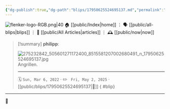 ```yaml
---
{"dg-publish":true,"dg-path":"blips/17950625524695137.md","permalink":"/blips/17950625524695137/","title":"philipp on instagram @ 2022-03-06"}
---
```



<div class="transclusion internal-embed is-loaded"><div class="markdown-embed">




![flenker-logo-RGB.png|40](/img/user/attachments/flenker-logo-RGB.png)
🏠 [[public/Index\|home]]  ⋮ 🗣️ [[public/all-blips\|blips]] ⋮  📝 [[public/All Articles\|articles]]  ⋮ 🕰️ [[public/now\|now]]


</div></div>


> [!summary] **philipp**:
>
> ![275232842_505601271172400_8515581207002680491_n_17950625524695137.jpg](/img/user/attachments/275232842_505601271172400_8515581207002680491_n_17950625524695137.jpg)
> Angrillen.
> - - -
>
> 🗓️ <code>Sun, Mar 6, 2022</code>  · ✏️ <code> Fri, May 2, 2025</code>  · [[public/blips/17950625524695137\|🔗]]
{ #blip}


- - -

 👾
